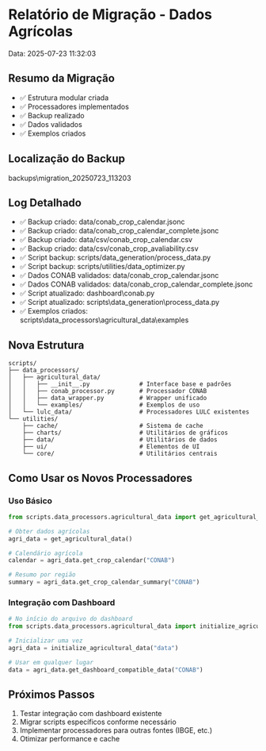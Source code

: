 # Relatório de Migração - Dados Agrícolas
Data: 2025-07-23 11:32:03

## Resumo da Migração
- ✅ Estrutura modular criada
- ✅ Processadores implementados
- ✅ Backup realizado
- ✅ Dados validados
- ✅ Exemplos criados

## Localização do Backup
backups\migration_20250723_113203

## Log Detalhado
- ✅ Backup criado: data/conab_crop_calendar.jsonc
- ✅ Backup criado: data/conab_crop_calendar_complete.jsonc
- ✅ Backup criado: data/csv/conab_crop_calendar.csv
- ✅ Backup criado: data/csv/conab_crop_avaliability.csv
- ✅ Script backup: scripts/data_generation/process_data.py
- ✅ Script backup: scripts/utilities/data_optimizer.py
- ✅ Dados CONAB validados: data/conab_crop_calendar.jsonc
- ✅ Dados CONAB validados: data/conab_crop_calendar_complete.jsonc
- ✅ Script atualizado: dashboard\conab.py
- ✅ Script atualizado: scripts\data_generation\process_data.py
- ✅ Exemplos criados: scripts\data_processors\agricultural_data\examples


## Nova Estrutura
```
scripts/
├── data_processors/
│   ├── agricultural_data/
│   │   ├── __init__.py              # Interface base e padrões
│   │   ├── conab_processor.py       # Processador CONAB
│   │   ├── data_wrapper.py          # Wrapper unificado
│   │   └── examples/                # Exemplos de uso
│   └── lulc_data/                   # Processadores LULC existentes
└── utilities/
    ├── cache/                       # Sistema de cache
    ├── charts/                      # Utilitários de gráficos
    ├── data/                        # Utilitários de dados
    ├── ui/                          # Elementos de UI
    └── core/                        # Utilitários centrais
```

## Como Usar os Novos Processadores

### Uso Básico
```python
from scripts.data_processors.agricultural_data import get_agricultural_data

# Obter dados agrícolas
agri_data = get_agricultural_data()

# Calendário agrícola
calendar = agri_data.get_crop_calendar("CONAB")

# Resumo por região
summary = agri_data.get_crop_calendar_summary("CONAB")
```

### Integração com Dashboard
```python
# No início do arquivo do dashboard
from scripts.data_processors.agricultural_data import initialize_agricultural_data

# Inicializar uma vez
agri_data = initialize_agricultural_data("data")

# Usar em qualquer lugar
data = agri_data.get_dashboard_compatible_data("CONAB")
```

## Próximos Passos
1. Testar integração com dashboard existente
2. Migrar scripts específicos conforme necessário
3. Implementar processadores para outras fontes (IBGE, etc.)
4. Otimizar performance e cache

